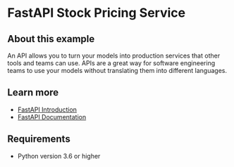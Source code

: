 # FastAPI Stock Pricing Service

## About this example

An API allows you to turn your models into production services that other tools and teams can use. APIs are a great way for software engineering teams to use your models without translating them into different languages.


## Learn more

* [FastAPI Introduction](https://fastapi.tiangolo.com/)
* [FastAPI Documentation](https://fastapi.tiangolo.com/tutorial/)

## Requirements

* Python version 3.6 or higher

<!-- NOTE: this file is generated -->

